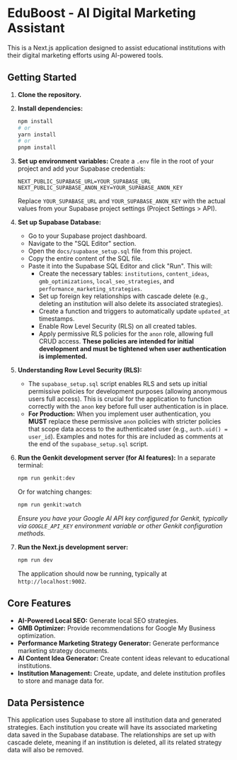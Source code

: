 
# EduBoost - AI Digital Marketing Assistant

This is a Next.js application designed to assist educational institutions with their digital marketing efforts using AI-powered tools.

## Getting Started

1.  **Clone the repository.**
2.  **Install dependencies:**
    ```bash
    npm install
    # or
    yarn install
    # or
    pnpm install
    ```
3.  **Set up environment variables:**
    Create a `.env` file in the root of your project and add your Supabase credentials:
    ```env
    NEXT_PUBLIC_SUPABASE_URL=YOUR_SUPABASE_URL
    NEXT_PUBLIC_SUPABASE_ANON_KEY=YOUR_SUPABASE_ANON_KEY
    ```
    Replace `YOUR_SUPABASE_URL` and `YOUR_SUPABASE_ANON_KEY` with the actual values from your Supabase project settings (Project Settings > API).

4.  **Set up Supabase Database:**
    *   Go to your Supabase project dashboard.
    *   Navigate to the "SQL Editor" section.
    *   Open the `docs/supabase_setup.sql` file from this project.
    *   Copy the entire content of the SQL file.
    *   Paste it into the Supabase SQL Editor and click "Run". This will:
        *   Create the necessary tables: `institutions`, `content_ideas`, `gmb_optimizations`, `local_seo_strategies`, and `performance_marketing_strategies`.
        *   Set up foreign key relationships with cascade delete (e.g., deleting an institution will also delete its associated strategies).
        *   Create a function and triggers to automatically update `updated_at` timestamps.
        *   Enable Row Level Security (RLS) on all created tables.
        *   Apply permissive RLS policies for the `anon` role, allowing full CRUD access. **These policies are intended for initial development and must be tightened when user authentication is implemented.**

5.  **Understanding Row Level Security (RLS):**
    *   The `supabase_setup.sql` script enables RLS and sets up initial permissive policies for development purposes (allowing anonymous users full access). This is crucial for the application to function correctly with the `anon` key before full user authentication is in place.
    *   **For Production:** When you implement user authentication, you **MUST** replace these permissive `anon` policies with stricter policies that scope data access to the authenticated user (e.g., `auth.uid() = user_id`). Examples and notes for this are included as comments at the end of the `supabase_setup.sql` script.

6.  **Run the Genkit development server (for AI features):**
    In a separate terminal:
    ```bash
    npm run genkit:dev
    ```
    Or for watching changes:
    ```bash
    npm run genkit:watch
    ```
    *Ensure you have your Google AI API key configured for Genkit, typically via `GOOGLE_API_KEY` environment variable or other Genkit configuration methods.*

7.  **Run the Next.js development server:**
    ```bash
    npm run dev
    ```
    The application should now be running, typically at `http://localhost:9002`.

## Core Features

*   **AI-Powered Local SEO:** Generate local SEO strategies.
*   **GMB Optimizer:** Provide recommendations for Google My Business optimization.
*   **Performance Marketing Strategy Generator:** Generate performance marketing strategy documents.
*   **AI Content Idea Generator:** Create content ideas relevant to educational institutions.
*   **Institution Management:** Create, update, and delete institution profiles to store and manage data for.

## Data Persistence

This application uses Supabase to store all institution data and generated strategies. Each institution you create will have its associated marketing data saved in the Supabase database. The relationships are set up with cascade delete, meaning if an institution is deleted, all its related strategy data will also be removed.
```